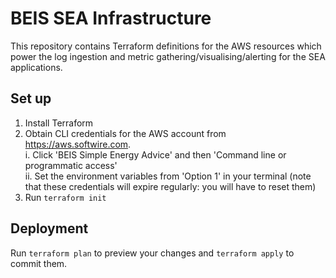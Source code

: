 # BEIS SEA Infrastructure

This repository contains Terraform definitions for the AWS resources which power the log ingestion and metric gathering/visualising/alerting for the SEA applications.

## Set up

1. Install Terraform
2. Obtain CLI credentials for the AWS account from https://aws.softwire.com.  
    i. Click 'BEIS Simple Energy Advice' and then 'Command line or programmatic access'  
    ii. Set the environment variables from 'Option 1' in your terminal (note that these credentials will expire regularly: you will have to reset them)
3. Run `terraform init`

## Deployment

Run `terraform plan` to preview your changes and `terraform apply` to commit them.